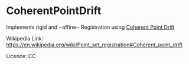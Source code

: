 # CoherentPointDrift

Implements rigid and ~affine~ Registration using [Coherent Point Drift](https://arxiv.org/pdf/0905.2635.pdf)

Wikipedia Link: https://en.wikipedia.org/wiki/Point_set_registration#Coherent_point_drift

Licence: CC
